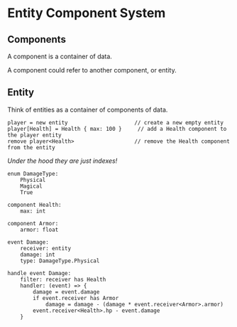 # Entity Component System

## Components

A component is a container of data. 

A component could refer to another component, or entity. 

## Entity

Think of entities as a container of components of data. 

```
player = new entity                     // create a new empty entity
player[Health] = Health { max: 100 }     // add a Health component to the player entity
remove player<Health>                   // remove the Health component from the entity
```

*Under the hood they are just indexes!*

```
enum DamageType:
    Physical
    Magical
    True

component Health: 
    max: int

component Armor:
    armor: float

event Damage:
    receiver: entity
    damage: int 
    type: DamageType.Physical

handle event Damage:
    filter: receiver has Health 
    handler: (event) => {
        damage = event.damage
        if event.receiver has Armor 
            damage = damage - (damage * event.receiver<Armor>.armor)
        event.receiver<Health>.hp - event.damage
    }
```



